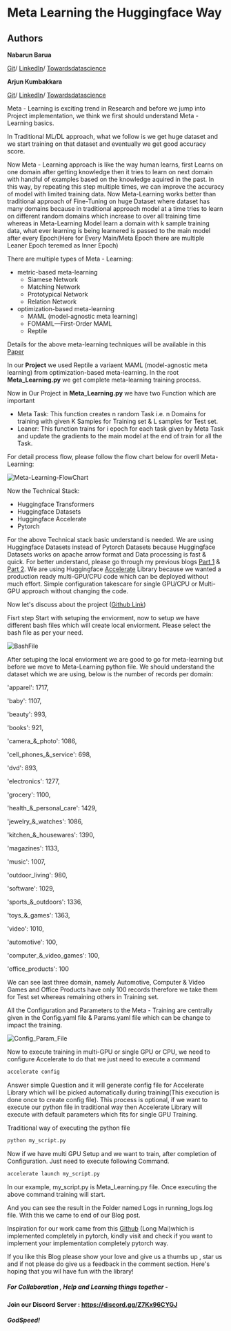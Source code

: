 # Meta Learning the Huggingface Way

## Authors
**Nabarun Barua**     

[Git](https://github.com/nabarunbaruaAIML)/ [LinkedIn](https://www.linkedin.com/in/nabarun-barua-aiml-engineer/)/ [Towardsdatascience](https://medium.com/@nabarun.barua)

**Arjun Kumbakkara** 

[Git](https://github.com/arjunKumbakkara)/ [LinkedIn](https://www.linkedin.com/in/arjunkumbakkara/)/ [Towardsdatascience](https://medium.com/@arjunkumbakkara)

Meta - Learning is exciting trend in Research and before we jump into Project implementation, we think we first should understand Meta - Learning basics. 

In Traditional ML/DL approach, what we follow is we get huge dataset and we start training on that dataset and eventually we get good accuracy score.

Now Meta - Learning approach is like the way human learns, first Learns on one domain after getting knowledge then it tries to learn on next domain with handful of examples based on the knowledge aquired in the past. In this way, by repeating this step multiple times, we can improve the accuracy of model with limited training data. Now Meta-Learning works better than traditional approach of Fine-Tuning on huge Dataset where dataset has many domains because in traditional approach model at a time tries to learn on different random domains which increase to over all training time whereas in Meta-Learning Model learn a domain with k sample training data, what ever learning is being learnered is passed to the main model after every Epoch(Here for Every Main/Meta Epoch there are multiple Leaner Epoch teremed as Inner Epoch)

There are multiple types of Meta - Learning:
- metric-based meta-learning
    - Siamese Network
    - Matching Network
    - Prototypical Network
    - Relation Network
- optimization-based meta-learning
    - MAML (model-agnostic meta learning) 
    - FOMAML—First-Order MAML
    - Reptile 

Details for the above meta-learning techniques will be available in this [Paper](https://arxiv.org/pdf/2007.09604.pdf)

In our **Project** we used Reptile a variaent MAML (model-agnostic meta learning) from optimization-based meta-learning. In the root **Meta_Learning.py** we get complete meta-learning training process.

Now in Our Project in **Meta_Learning.py** we have two Function which are important
- Meta Task: This function creates n random Task i.e. n Domains for training with given K Samples for Training set & L samples for Test set.
- Leaner: This function trains for i epoch for each task given by Meta Task and update the gradients to the main model at the end of train for all the Task.

For detail process flow, please follow the flow chart below for overll Meta-Learning:

![Meta-Learning-FlowChart](Artifact/Img/FlowCharts.jpg)

Now the Technical Stack:
- Huggingface Transformers
- Huggingface Datasets
- Huggingface Accelerate
- Pytorch

For the above Technical stack basic understand is needed. We are using Huggingface Datasets instead of Pytorch Datasets because Huggingface Datasets works on apache arrow format and Data processing is fast & quick. For better understand, please go through my previous blogs [Part 1](https://medium.com/mlearning-ai/forget-complex-traditional-approaches-to-handle-nlp-datasets-huggingface-dataset-library-is-your-1f975ce5689f) & [Part 2](https://medium.com/mlearning-ai/forget-complex-traditional-approaches-to-handle-nlp-datasets-huggingface-dataset-library-is-your-fe5de16d88c8). We are using Huggingface [Accelerate](https://huggingface.co/docs/accelerate/index) Library because we wanted a production ready multi-GPU/CPU code which can be deployed without much effort. Simple configuration takescare for single GPU/CPU or Multi-GPU approach without changing the code.

Now let's discuss about the project ([Github Link](https://github.com/nabarunbaruaAIML/Meta_Learning))

Fisrt step Start with setuping the enviorment, now to setup we have different bash files which will create local enviorment. Please select the bash file as per your need.

![BashFile](Artifact/Img/Bash.jpg)

After setuping the local enviorment we are good to go for meta-learning but before we move to Meta-Learning python file. We should understand the dataset which we are using, below is the number of records per domain:

'apparel': 1717,

'baby': 1107,

'beauty': 993,

'books': 921,

'camera_&_photo': 1086,

'cell_phones_&_service': 698,

'dvd': 893,

'electronics': 1277,

'grocery': 1100,

'health_&_personal_care': 1429,

'jewelry_&_watches': 1086,

'kitchen_&_housewares': 1390,

'magazines': 1133,

'music': 1007,

'outdoor_living': 980,

'software': 1029,

'sports_&_outdoors': 1336,

'toys_&_games': 1363,

'video': 1010,

'automotive': 100,

'computer_&_video_games': 100,

'office_products': 100

We can see last three domain, namely Automotive, Computer & Video Games and Office Products have only 100 records therefore we take them for Test set whereas remaining others in Training set.

All the Configuration and Parameters to the Meta - Training are centrally given in the Config.yaml file & Params.yaml file which can be change to impact the training.

![Config_Param_File](Artifact/Img/Config_Param_File.jpg)

Now to execute training in multi-GPU or single GPU or CPU, we need to configure Accelerate to do that we just need to execute a command
```bash
accelerate config
```
Answer simple Question and it will generate config file for Accelerate Library which will be picked automatically during training(This execution is done once to create config file). This process is optional, if we want to execute our python file in traditional way then Accelerate Library will execute with default parameters which fits for single GPU Training.

Traditional way of executing the python file
```bash
python my_script.py
```
Now if we have multi GPU Setup and we want to train, after completion of Configuration. Just need to execute following Command.
```bash
accelerate launch my_script.py
```

In our example, my_script.py is Meta_Learning.py file. Once executing the above command training will start.

And you can see the result in the Folder named Logs in running_logs.log file. With this we came to end of our Blog post.

Inspiration for our work came from this [Github](https://github.com/mailong25/meta-learning-bert) (Long Mai)which is implemented completely in pytorch, kindly visit and check if you want to implement your implementation completely pytorch way.


If you like this Blog please show your love and give us a thumbs up , star us  and if not please do give us a feedback in the comment section.
Here's hoping that you wil have fun with the library! 


##### For Collaboration , Help and Learning things together  - 
#### Join our Discord Server :  https://discord.gg/Z7Kx96CYGJ

#####  GodSpeed!



